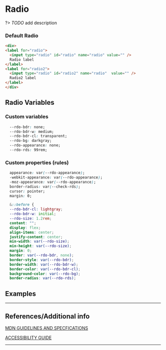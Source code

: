 # Radio

?&gt;  _TODO_ add description

### Default Radio

```html preview
<div>
<label for="radio">
  <input type="radio" id="radio" name="radio" value="" />
  Radio label
</label>
<label for="radio2">
  <input type="radio" id="radio2" name="radio"  value="" />
  Radio2 label
</label>
</div>
```

## Radio Variables

### Custom variables

```css
  --rdo-bdr: none;
  --rdo-bdr-w: medium;
  --rdo-bdr-cl: transparent;
  --rdo-bg: darkgray;
  --rdo-appearance: none;
  --rdo-rds: 99rem;
```

### Custom properties (rules)

```css
  appearance: var(--rdo-appearance);
  -webkit-appearance: var(--rdo-appearance);
  -moz-appearance: var(--rdo-appearance);
  border-radius: var(--check-rds);
  cursor: pointer;
  margin: 0;

  &::before {
  --rdo-bdr-cl: lightgray;
  --rdo-bdr-w: initial;
  --rdo-size: 1.2rem;
  content: "";
  display: flex;
  align-items: center;
  justify-content: center;
  min-width: var(--rdo-size);
  min-height: var(--rdo-size);
  margin: 0;
  border: var(--rdo-bdr, none);
  border-style: var(--rdo-bdr);
  border-width: var(--rdo-bdr-w);
  border-color: var(--rdo-bdr-cl);
  background-color: var(--rdo-bg);
  border-radius: var(--rdo-rds);
```

## Examples

----
## References/Additional info


[MDN GUIDELINES AND SPECFICATIONS]()

[ACCESSIBILITY GUIDE]()

----
